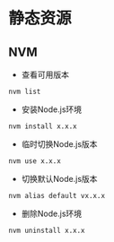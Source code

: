 # 静态资源

## NVM
- 查看可用版本
```
nvm list
```
- 安装Node.js环境
```
nvm install x.x.x
```
- 临时切换Node.js版本
```
nvm use x.x.x
```
- 切换默认Node.js版本
```
nvm alias default vx.x.x
```
- 删除Node.js环境
```
nvm uninstall x.x.x
```
